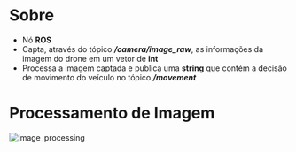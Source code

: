 # Sobre

* Nó __ROS__
* Capta, através do tópico ___/camera/image_raw___, as informações da imagem do drone em um vetor de __int__
* Processa a imagem captada e publica uma __string__ que contém a decisão de movimento do veículo no tópico ___/movement___

# Processamento de Imagem

![image_processing](https://user-images.githubusercontent.com/128498401/236324774-a34aa18d-e5a4-49a2-8fae-210135ebdcf3.png)
